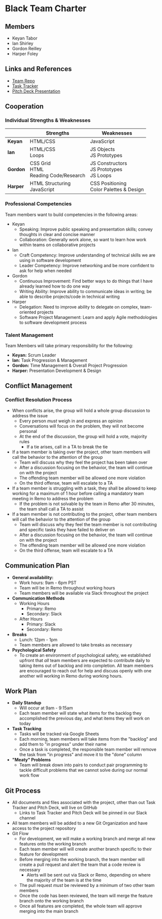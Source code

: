 # Black Team Charter

## Members

* Keyan Tabor
* Ian Shirley
* Gordon Reilley
* Harper Foley

## Links and References

* [Team Repo](https://github.com/CF201-Team-Black/Team-Black---Code-201-Group-Project)
* [Task Tracker](https://docs.google.com/spreadsheets/d/1uwscmFCfuZ5jOQ7-apWzkOjATMgAcM67792vTPWC1fw/edit?usp=sharing)
* [Pitch Deck Presentation](https://docs.google.com/presentation/d/1TXv9xfYqeFvqA0LoH6ubqZI5e7Od9U5gJTxhSeMc2E0/edit?usp=sharing)

## Cooperation

### Individual Strengths & Weaknesses

| | **Strengths** | **Weaknesses** |
| --- | --- | --- |
| **Keyan** | HTML/CSS<br> | JavaScript<br> |
| **Ian** | HTML/CSS<br>Loops | JS Objects<br>JS Prototypes<br> | 
| **Gordon** | CSS Grid<br>HTML<br>Reading Code/Research<br> | JS Constructors<br>JS Prototypes<br>JS Loops<br> |
| **Harper** | HTML Structuring<br>JavaScript<br> | CSS Positioning<br>Color Palettes & Design<br> |

### Professional Competencies

Team members want to build competencies in the following areas:

* Keyan
  * Speaking: Improve public speaking and presentation skills; convey thoughts in clear and concise manner
  * Collaboration: Generally work alone, so want to learn how work within teams on collaborative projects
* Ian
  * Craft Competency: Improve understanding of technical skills we are using in software development
  * Leader Competency: Improve networking and be more confident to ask for help when needed
* Gordon
  * Continuous Improvement: Find better ways to do things that I have already learned how to do one way
  * Writing Ability: Improve ability to communicate ideas in writing; be able to describe projects/code in technical writing
* Harper
  * Delegation: Need to improve ability to delegate on complex, team-oriented projects
  * Software Project Management: Learn and apply Agile methodologies to software development process

### Talent Management

Team Members will take primary responsibility for the following:

* **Keyan:** Scrum Leader
* **Ian:** Task Progression & Management
* **Gordon:** Time Management & Overall Project Progression 
* **Harper:** Presentation Development & Design

## Conflict Management

### Conflict Resolution Process

* When conflicts arise, the group will hold a whole group discussion to address the issue
  * Every person *must* weigh in and express an opinion
  * Conversations will focus on the problem, they will not become personal
  * At the end of the discussion, the group will hold a vote, majority rules
    * If a tie arises, call in a TA to break the tie
* If a team member is taking over the project, other team members will call the behavior to the attention of the group
  * Team will discuss why they feel the project has been taken over
  * After a discussion focusing on the behavior, the team will continue on with the project
  * The offending team member will be allowed one more violation
  * On the third offense, team will escalate to a TA
* If a team member is struggling with a task, they shall be allowed to keep working for a maximum of 1 hour before calling a mandatory team meeting in Remo to address the problem
  * If the problem is not solvable by the team in Remo after 30 minutes, the team shall call a TA to assist
* If a team member is not contributing to the project, other team members will call the behavior to the attention of the group
  * Team will discuss why they feel the team member is not contributing and specific tasks they have failed to deliver on
  * After a discussion focusing on the behavior, the team will continue on with the project
  * The offending team member will be allowed one more violation
  * On the third offense, team will escalate to a TA

## Communication Plan

* **General availability:**
  * Work hours: 9am - 6pm PST
  * Team will be in Remo throughout working hours
  * Team members will be available via Slack throughout the project
* **Communication Methods**
  * Working Hours
    * Primary: Remo
    * Secondary: Slack
  * After Hours
    * Primary: Slack
    * Secondary: Remo
* **Breaks**
  * Lunch: 12pm - 1pm
  * Team members are allowed to take breaks as necessary
* **Psychological Safety**
  * To create an environment of psychological safety, we established upfront that *all* team members are expected to contribute daily to taking items out of backlog and into completion. All team members are encouraged to reach out for help and discuss openly with one another will working in Remo during working hours.

## Work Plan

* **Daily Standup**
  * Will occur at 9am - 9:15am
  * Each team member will state what items for the backlog they accomplished the previous day, and what items they will work on today
* **Task Tracking**
  * Tasks will be tracked via Google Sheets
  * Each morning, team members will take items from the "backlog" and add them to "in progress" under their name
  * Once a task is completed, the responsible team member will remove the task from "in progress" and move it to the "done" column
* **"Meaty" Problems**
  * Team will break down into pairs to conduct pair programming to tackle difficult problems that we cannot solve during our normal work flow

## Git Process

* All documents and files associated with the project, other than out Task Tracker and Pitch Deck, will live on GitHub
  * Links to Task Tracker and Pitch Deck will be pinned in our Slack channel
* All team members will be added to a new Git Organization and have access to the project repository
* Git Flow
  * For development, we will make a working branch and merge all new features onto the working branch
  * Each team member will will create another branch specific to their feature for development
  * Before merging into the working branch, the team member will create a pull request and alert the team that a code review is necessary
    * Alerts will be sent out via Slack or Remo, depending on where the majority of the team is at the time
  * The pull request *must* be reviewed by a minimum of two other team members
  * Once the code has been reviewed, the team will merge the feature branch onto the working branch
  * Once all features are completed, the whole team will approve merging into the main branch
